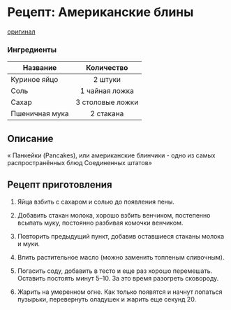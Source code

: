 # Рецепт: Американские блины
[оригинал](https://eda.ru/recepty/zavtraki/amerikanskie-bliny-30600)

### Ингредиенты
| Название        	| Количество    |
| -------------   	|:-------------:|
| Куриное яйцо  	| 2 штуки 			|
| Соль  			| 1 чайная ложка 		|
| Сахар				| 3 столовые ложки 		|
| Пшеничная мука	| 2 стакана 		|

## Описание
« Панкейки (Pancakes), или американские блинчики - одно из самых распространённых блюд Соединенных штатов»

## Рецепт приготовления
1. Яйца взбить с сахаром и солью до появления пены.

1. Добавить стакан молока, хорошо взбить венчиком, постепенно всыпать муку, постоянно разбивая комочки венчиком.

1. Повторить предыдущий пункт, добавив оставшиеся стаканы молока и муки.

1. Влить растительное масло (можно заменить топленым сливочным).

1. Погасить соду, добавить в тесто и еще раз хорошо перемешать. Оставить постоять минут 5–10. За это время разогреть сковороду.

1. Жарить на умеренном огне. Как только появятся и начнут лопаться пузырьки, перевернуть оладушек и жарить еще секунд 20.